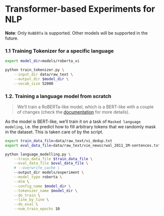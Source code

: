 # Transformer-based Experiments for NLP

**Note**: Only `RoBERTa` is supported. Other models will be supported in the future.

### 1.1 Training Tokenizer for a specific language

```sh
export model_dir=models/roberta_vi

python train_tokenizer.py \
    --input_dir data/raw_text \
    --output_dir $model_dir \
    --vocab_size 52000
```

### 1.2. Training a language model from scratch

> We’ll train a RoBERTa-like model, which is a BERT-like with a couple of changes (check the [documentation](https://huggingface.co/transformers/model_doc/roberta.html) for more details).

As the model is BERT-like, we’ll train it on a task of `Masked language modeling`, i.e. the predict how to fill arbitrary tokens that we randomly mask in the dataset. This is taken care of by the script.

```sh
export train_data_file=data/raw_text/vi_dedup.txt
export eval_data_file=data/raw_text/vie_newscrwal_2011_1M-sentences.txt

python language_modelling.py \
    --train_data_file $train_data_file \
    --eval_data_file $eval_data_file \
    # --overwrite_cache \
    --output_dir models/experiment \
    --model_type roberta \
    --mlm \
    --config_name $model_dir \
    --tokenizer_name $model_dir \
    --do_train \
    --line_by_line \
    --do_eval \
    --num_train_epochs 10
```
